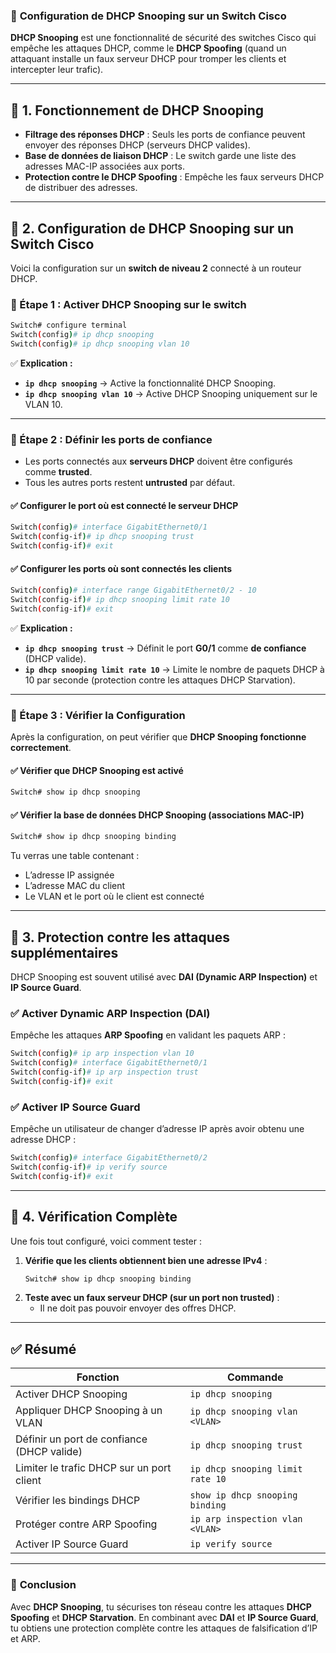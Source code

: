 ### 🔹 **Configuration de DHCP Snooping sur un Switch Cisco**  

**DHCP Snooping** est une fonctionnalité de sécurité des switches Cisco qui empêche les attaques DHCP, comme le **DHCP Spoofing** (quand un attaquant installe un faux serveur DHCP pour tromper les clients et intercepter leur trafic).  

---

## **📌 1. Fonctionnement de DHCP Snooping**
- **Filtrage des réponses DHCP** : Seuls les ports de confiance peuvent envoyer des réponses DHCP (serveurs DHCP valides).
- **Base de données de liaison DHCP** : Le switch garde une liste des adresses MAC-IP associées aux ports.
- **Protection contre le DHCP Spoofing** : Empêche les faux serveurs DHCP de distribuer des adresses.

---

## **📌 2. Configuration de DHCP Snooping sur un Switch Cisco**
Voici la configuration sur un **switch de niveau 2** connecté à un routeur DHCP.

### **📍 Étape 1 : Activer DHCP Snooping sur le switch**
```bash
Switch# configure terminal
Switch(config)# ip dhcp snooping
Switch(config)# ip dhcp snooping vlan 10
```
✅ **Explication :**
- **`ip dhcp snooping`** → Active la fonctionnalité DHCP Snooping.
- **`ip dhcp snooping vlan 10`** → Active DHCP Snooping uniquement sur le VLAN 10.

---

### **📍 Étape 2 : Définir les ports de confiance**
- Les ports connectés aux **serveurs DHCP** doivent être configurés comme **trusted**.
- Tous les autres ports restent **untrusted** par défaut.

#### ✅ **Configurer le port où est connecté le serveur DHCP**
```bash
Switch(config)# interface GigabitEthernet0/1
Switch(config-if)# ip dhcp snooping trust
Switch(config-if)# exit
```

#### ✅ **Configurer les ports où sont connectés les clients**
```bash
Switch(config)# interface range GigabitEthernet0/2 - 10
Switch(config-if)# ip dhcp snooping limit rate 10
Switch(config-if)# exit
```
✅ **Explication :**
- **`ip dhcp snooping trust`** → Définit le port **G0/1** comme **de confiance** (DHCP valide).
- **`ip dhcp snooping limit rate 10`** → Limite le nombre de paquets DHCP à 10 par seconde (protection contre les attaques DHCP Starvation).

---

### **📍 Étape 3 : Vérifier la Configuration**
Après la configuration, on peut vérifier que **DHCP Snooping fonctionne correctement**.

#### ✅ **Vérifier que DHCP Snooping est activé**
```bash
Switch# show ip dhcp snooping
```

#### ✅ **Vérifier la base de données DHCP Snooping (associations MAC-IP)**
```bash
Switch# show ip dhcp snooping binding
```
Tu verras une table contenant :
- L’adresse IP assignée
- L’adresse MAC du client
- Le VLAN et le port où le client est connecté

---

## **📌 3. Protection contre les attaques supplémentaires**
DHCP Snooping est souvent utilisé avec **DAI (Dynamic ARP Inspection)** et **IP Source Guard**.

### ✅ **Activer Dynamic ARP Inspection (DAI)**
Empêche les attaques **ARP Spoofing** en validant les paquets ARP :
```bash
Switch(config)# ip arp inspection vlan 10
Switch(config)# interface GigabitEthernet0/1
Switch(config-if)# ip arp inspection trust
Switch(config-if)# exit
```

### ✅ **Activer IP Source Guard**
Empêche un utilisateur de changer d’adresse IP après avoir obtenu une adresse DHCP :
```bash
Switch(config)# interface GigabitEthernet0/2
Switch(config-if)# ip verify source
Switch(config-if)# exit
```

---

## **📌 4. Vérification Complète**
Une fois tout configuré, voici comment tester :
1. **Vérifie que les clients obtiennent bien une adresse IPv4** :
   ```bash
   Switch# show ip dhcp snooping binding
   ```
2. **Teste avec un faux serveur DHCP (sur un port non trusted)** :
   - Il ne doit pas pouvoir envoyer des offres DHCP.

---

## ✅ **Résumé**
| **Fonction** | **Commande** |
|-------------|-------------|
| Activer DHCP Snooping | `ip dhcp snooping` |
| Appliquer DHCP Snooping à un VLAN | `ip dhcp snooping vlan <VLAN>` |
| Définir un port de confiance (DHCP valide) | `ip dhcp snooping trust` |
| Limiter le trafic DHCP sur un port client | `ip dhcp snooping limit rate 10` |
| Vérifier les bindings DHCP | `show ip dhcp snooping binding` |
| Protéger contre ARP Spoofing | `ip arp inspection vlan <VLAN>` |
| Activer IP Source Guard | `ip verify source` |

---

### 🎯 **Conclusion**
Avec **DHCP Snooping**, tu sécurises ton réseau contre les attaques **DHCP Spoofing** et **DHCP Starvation**. En combinant avec **DAI** et **IP Source Guard**, tu obtiens une protection complète contre les attaques de falsification d’IP et ARP.

